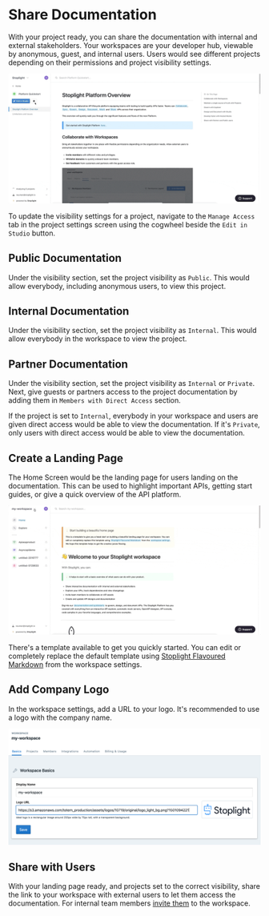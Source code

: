 # Share Documentation

With your project ready, you can share the documentation with internal and external stakeholders. Your workspaces are your developer hub, viewable by anonymous, guest, and internal users. Users would see different projects depending on their permissions and project visibility settings. 

![update-visibility](../../assets/images/manage-access.gif)

To update the visibility settings for a project, navigate to the `Manage Access` tab in the project settings screen using the cogwheel beside the `Edit in Studio` button.

## Public Documentation

Under the visibility section, set the project visibility as `Public`. This would allow everybody, including anonymous users, to view this project. 

## Internal Documentation

Under the visibility section, set the project visibility as `Internal`. This would allow everybody in the workspace to view the project. 

## Partner Documentation

Under the visibility section, set the project visibility as `Internal` or `Private`. Next, give guests or partners access to the project documentation by adding them in `Members with Direct Access` section. 

If the project is set to `Internal`, everybody in your workspace and users are given direct access would be able to view the documentation. If it's `Private`, only users with direct access would be able to view the documentation. 

## Create a Landing Page

The Home Screen would be the landing page for users landing on the documentation. This can be used to highlight important APIs, getting start guides, or give a quick overview of the API platform. 

![landing-page-content](../../assets/images/landing-page.gif)

There's a template available to get you quickly started. You can edit or completely replace the default template using [Stoplight Flavoured Markdown](https://stoplight.io/p/docs/gh/stoplightio/studio/docs/Documentation/03a-stoplight-flavored-markdown.md) from the workspace settings.

## Add Company Logo

In the workspace settings, add a URL to your logo. It's recommended to use a logo with the company name. 

![change-logo](../../assets/images/change-logo.png)

## Share with Users

With your landing page ready, and projects set to the correct visibility, share the link to your workspace with external users to let them access the documentation. For internal team members [invite them](../1.-workspaces/d.inviting-your-team.md) to the workspace. 